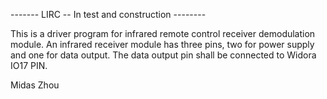 -------  LIRC --  In test and construction    --------    

This is a driver program for infrared remote control receiver demodulation module.
An infrared receiver module has three pins, two for power supply and one for data output.
The data output pin shall be connected to Widora IO17 PIN.

Midas Zhou
